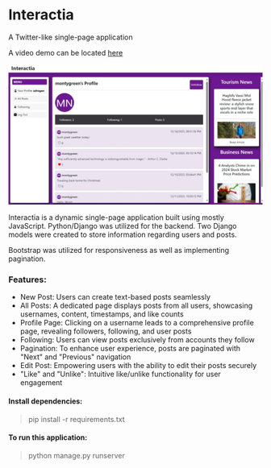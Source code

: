 # Interactia
A Twitter-like single-page application

A video demo can be located [here](https://youtu.be/PSpeWV1mvs0?si=grvbZ33ZAcqcks6P)

![Interactia:](https://github.com/zerrynlh/Interactia/blob/main/interactia2.jpeg)

Interactia is a dynamic single-page application built using mostly JavaScript. Python/Django was utilized for the backend. Two Django models were created to store information regarding users and posts.

Bootstrap was utilized for responsiveness as well as implementing pagination.

### Features:
- New Post: Users can create text-based posts seamlessly
- All Posts: A dedicated page displays posts from all users, showcasing usernames, content, timestamps, and like counts
- Profile Page: Clicking on a username leads to a comprehensive profile page, revealing followers, following, and user posts
- Following: Users can view posts exclusively from accounts they follow
- Pagination: To enhance user experience, posts are paginated with "Next" and "Previous" navigation
- Edit Post: Empowering users with the ability to edit their posts securely
- "Like" and "Unlike": Intuitive like/unlike functionality for user engagement

#### Install dependencies:
>pip install -r requirements.txt

#### To run this application:
>python manage.py runserver
